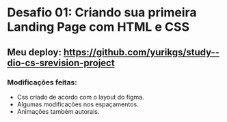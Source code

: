 # Desafio 01: Criando sua primeira Landing Page com HTML e CSS

## Meu deploy: https://github.com/yurikgs/study--dio-cs-srevision-project


### Modificações feitas:

  - Css criado de acordo com o layout do figma.
  - Algumas modificações nos espaçamentos.
  - Animações também autorais.
